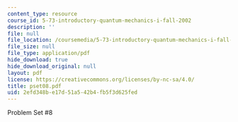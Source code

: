 ```yaml
---
content_type: resource
course_id: 5-73-introductory-quantum-mechanics-i-fall-2002
description: ''
file: null
file_location: /coursemedia/5-73-introductory-quantum-mechanics-i-fall-2002/2efd348be17d51a542b4fb5f3d625fed_pset08.pdf
file_size: null
file_type: application/pdf
hide_download: true
hide_download_original: null
layout: pdf
license: https://creativecommons.org/licenses/by-nc-sa/4.0/
title: pset08.pdf
uid: 2efd348b-e17d-51a5-42b4-fb5f3d625fed
---
```

Problem Set #8